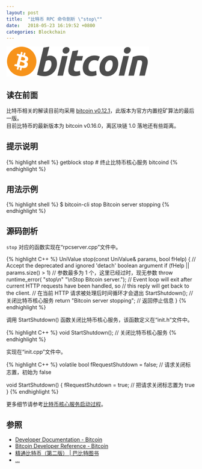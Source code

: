 ```yaml
---
layout: post
title:  "比特币 RPC 命令剖析 \"stop\""
date:   2018-05-23 16:19:52 +0800
categories: Blockchain
---
```

![bitcoin](/images/20180504/bitcoin.svg)

## 读在前面
比特币相关的解读目前均采用 [bitcoin v0.12.1](https://github.com/bitcoin/bitcoin/tree/v0.12.1)，此版本为官方内置挖矿算法的最后一版。<br>
目前比特币的最新版本为 bitcoin v0.16.0，离区块链 1.0 落地还有些距离。

## 提示说明

{% highlight shell %}
getblock stop # 终止比特币核心服务 bitcoind
{% endhighlight %}

## 用法示例

{% highlight shell %}
$ bitcoin-cli stop
Bitcoin server stopping
{% endhighlight %}

## 源码剖析
`stop` 对应的函数实现在“rpcserver.cpp”文件中。

{% highlight C++ %}
UniValue stop(const UniValue& params, bool fHelp)
{
    // Accept the deprecated and ignored 'detach' boolean argument
    if (fHelp || params.size() > 1) // 参数最多为 1 个，这里已经过时，现无参数
        throw runtime_error(
            "stop\n"
            "\nStop Bitcoin server.");
    // Event loop will exit after current HTTP requests have been handled, so
    // this reply will get back to the client. // 在当前 HTTP 请求被处理后时间循环才会退出
    StartShutdown(); // 关闭比特币核心服务
    return "Bitcoin server stopping"; // 返回停止信息
}
{% endhighlight %}

调用 StartShutdown() 函数关闭比特币核心服务，该函数定义在“init.h”文件中。

{% highlight C++ %}
void StartShutdown(); // 关闭比特币核心服务
{% endhighlight %}

实现在“init.cpp”文件中。

{% highlight C++ %}
volatile bool fRequestShutdown = false; // 请求关闭标志置，初始为 false

void StartShutdown()
{
    fRequestShutdown = true; // 把请求关闭标志置为 true
}
{% endhighlight %}

更多细节请参考[比特币核心服务启动过程]()。

## 参照
* [Developer Documentation - Bitcoin](https://bitcoin.org/en/developer-documentation)
* [Bitcoin Developer Reference - Bitcoin](https://bitcoin.org/en/developer-reference#stop)
* [精通比特币（第二版） \| 巴比特图书](http://book.8btc.com/masterbitcoin2cn)
* [...](https://github.com/mistydew/blockchain)

